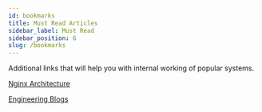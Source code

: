 ```yaml
---
id: bookmarks
title: Must Read Articles
sidebar_label: Must Read
sidebar_position: 6
slug: /bookmarks
---
```


Additional links that will help you with internal working of popular systems.

[Nginx Architecture](https://aosabook.org/en/nginx.html)

[Engineering Blogs](https://github.com/kilimchoi/engineering-blogs)
